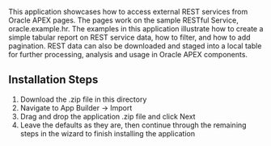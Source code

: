 This application showcases how to access external REST services from Oracle APEX pages. The pages work on the sample RESTful Service, oracle.example.hr. The examples in this application illustrate how to create a simple tabular report on REST service data, how to filter, and how to add pagination. REST data can also be downloaded and staged into a local table for further processing, analysis and usage in Oracle APEX components.

Installation Steps
------------------------------------
1. Download the .zip file in this directory
2. Navigate to App Builder -> Import
3. Drag and drop the application .zip file and click Next
4. Leave the defaults as they are, then continue through the remaining steps in the wizard to finish installing the application

